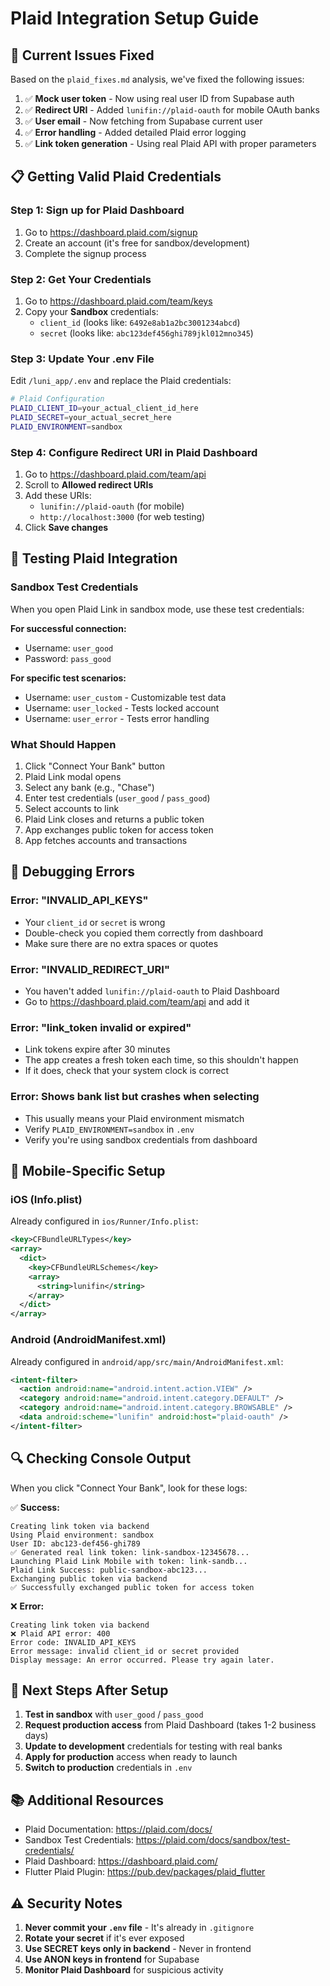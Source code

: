 # Plaid Integration Setup Guide

## 🚨 Current Issues Fixed

Based on the `plaid_fixes.md` analysis, we've fixed the following issues:

1. ✅ **Mock user token** - Now using real user ID from Supabase auth
2. ✅ **Redirect URI** - Added `lunifin://plaid-oauth` for mobile OAuth banks
3. ✅ **User email** - Now fetching from Supabase current user
4. ✅ **Error handling** - Added detailed Plaid error logging
5. ✅ **Link token generation** - Using real Plaid API with proper parameters

## 📋 Getting Valid Plaid Credentials

### Step 1: Sign up for Plaid Dashboard
1. Go to https://dashboard.plaid.com/signup
2. Create an account (it's free for sandbox/development)
3. Complete the signup process

### Step 2: Get Your Credentials
1. Go to https://dashboard.plaid.com/team/keys
2. Copy your **Sandbox** credentials:
   - `client_id` (looks like: `6492e8ab1a2bc3001234abcd`)
   - `secret` (looks like: `abc123def456ghi789jkl012mno345`)

### Step 3: Update Your .env File
Edit `/luni_app/.env` and replace the Plaid credentials:

```bash
# Plaid Configuration
PLAID_CLIENT_ID=your_actual_client_id_here
PLAID_SECRET=your_actual_secret_here
PLAID_ENVIRONMENT=sandbox
```

### Step 4: Configure Redirect URI in Plaid Dashboard
1. Go to https://dashboard.plaid.com/team/api
2. Scroll to **Allowed redirect URIs**
3. Add these URIs:
   - `lunifin://plaid-oauth` (for mobile)
   - `http://localhost:3000` (for web testing)
4. Click **Save changes**

## 🧪 Testing Plaid Integration

### Sandbox Test Credentials
When you open Plaid Link in sandbox mode, use these test credentials:

**For successful connection:**
- Username: `user_good`
- Password: `pass_good`

**For specific test scenarios:**
- Username: `user_custom` - Customizable test data
- Username: `user_locked` - Tests locked account
- Username: `user_error` - Tests error handling

### What Should Happen
1. Click "Connect Your Bank" button
2. Plaid Link modal opens
3. Select any bank (e.g., "Chase")
4. Enter test credentials (`user_good` / `pass_good`)
5. Select accounts to link
6. Plaid Link closes and returns a public token
7. App exchanges public token for access token
8. App fetches accounts and transactions

## 🐛 Debugging Errors

### Error: "INVALID_API_KEYS"
- Your `client_id` or `secret` is wrong
- Double-check you copied them correctly from dashboard
- Make sure there are no extra spaces or quotes

### Error: "INVALID_REDIRECT_URI"
- You haven't added `lunifin://plaid-oauth` to Plaid Dashboard
- Go to https://dashboard.plaid.com/team/api and add it

### Error: "link_token invalid or expired"
- Link tokens expire after 30 minutes
- The app creates a fresh token each time, so this shouldn't happen
- If it does, check that your system clock is correct

### Error: Shows bank list but crashes when selecting
- This usually means your Plaid environment mismatch
- Verify `PLAID_ENVIRONMENT=sandbox` in `.env`
- Verify you're using sandbox credentials from dashboard

## 📱 Mobile-Specific Setup

### iOS (Info.plist)
Already configured in `ios/Runner/Info.plist`:
```xml
<key>CFBundleURLTypes</key>
<array>
  <dict>
    <key>CFBundleURLSchemes</key>
    <array>
      <string>lunifin</string>
    </array>
  </dict>
</array>
```

### Android (AndroidManifest.xml)
Already configured in `android/app/src/main/AndroidManifest.xml`:
```xml
<intent-filter>
  <action android:name="android.intent.action.VIEW" />
  <category android:name="android.intent.category.DEFAULT" />
  <category android:name="android.intent.category.BROWSABLE" />
  <data android:scheme="lunifin" android:host="plaid-oauth" />
</intent-filter>
```

## 🔍 Checking Console Output

When you click "Connect Your Bank", look for these logs:

✅ **Success:**
```
Creating link token via backend
Using Plaid environment: sandbox
User ID: abc123-def456-ghi789
✅ Generated real link token: link-sandbox-12345678...
Launching Plaid Link Mobile with token: link-sandb...
Plaid Link Success: public-sandbox-abc123...
Exchanging public token via backend
✅ Successfully exchanged public token for access token
```

❌ **Error:**
```
Creating link token via backend
❌ Plaid API error: 400
Error code: INVALID_API_KEYS
Error message: invalid client_id or secret provided
Display message: An error occurred. Please try again later.
```

## 🎯 Next Steps After Setup

1. **Test in sandbox** with `user_good` / `pass_good`
2. **Request production access** from Plaid Dashboard (takes 1-2 business days)
3. **Update to development** credentials for testing with real banks
4. **Apply for production** access when ready to launch
5. **Switch to production** credentials in `.env`

## 📚 Additional Resources

- Plaid Documentation: https://plaid.com/docs/
- Sandbox Test Credentials: https://plaid.com/docs/sandbox/test-credentials/
- Plaid Dashboard: https://dashboard.plaid.com/
- Flutter Plaid Plugin: https://pub.dev/packages/plaid_flutter

## ⚠️ Security Notes

1. **Never commit your `.env` file** - It's already in `.gitignore`
2. **Rotate your secret** if it's ever exposed
3. **Use SECRET keys only in backend** - Never in frontend
4. **Use ANON keys in frontend** for Supabase
5. **Monitor Plaid Dashboard** for suspicious activity

